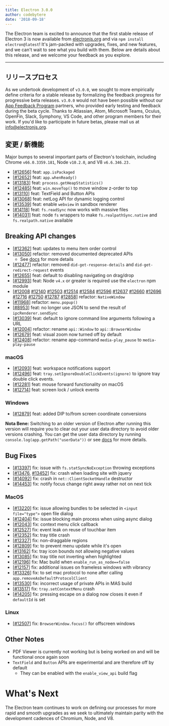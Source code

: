 ```yaml
---
title: Electron 3.0.0
author: codebytere
date: '2018-09-18'
---
```


The Electron team is excited to announce that the first stable release of Electron 3 is now available from [electronjs.org](https://electronjs.org/) and via `npm install electron@latest`! It's jam-packed with upgrades, fixes, and new features, and we can't wait to see what you build with them. Below are details about this release, and we welcome your feedback as you explore.

---

## リリースプロセス

As we undertook development of `v3.0.0`, we sought to more empirically define criteria for a stable release by formalizing the feedback progress for progressive beta releases. `v3.0.0` would not have been possible without our [App Feedback Program](https://github.com/electron/electron/blob/3-0-x/docs/tutorial/app-feedback-program.md) partners, who provided early testing and feedback during the beta cycle. Thanks to Atlassian, Atom, Microsoft Teams, Oculus, OpenFin, Slack, Symphony, VS Code, and other program members for their work. If you'd like to participate in future betas, please mail us at [info@electronjs.org](mailto:info@electronjs.org).

## 変更 / 新機能

Major bumps to several important parts of Electron's toolchain, including Chrome `v66.0.3359.181`, Node `v10.2.0`, and V8 `v6.6.346.23.`

* [[#12656](https://github.com/electron/electron/pull/12656)] feat: `app.isPackaged`
* [[#12652](https://github.com/electron/electron/pull/12652)] feat: `app.whenReady()`
* [[#13183](https://github.com/electron/electron/pull/13183)] feat: `process.getHeapStatistics()`
* [[#12485](https://github.com/electron/electron/pull/12485)] feat: `win.moveTop()` to move window z-order to top
* [[#13110](https://github.com/electron/electron/pull/13110)] feat: TextField and Button APIs
* [[#13068](https://github.com/electron/electron/pull/13068)] feat: netLog API for dynamic logging control
* [[#13539](https://github.com/electron/electron/pull/13539)] feat: enable `webview` in sandbox renderer
* [[#14118](https://github.com/electron/electron/pull/14118)] feat: `fs.readSync` now works with massive files
* [[#14031](https://github.com/electron/electron/pull/14031)] feat: node `fs` wrappers to make `fs.realpathSync.native` and `fs.realpath.native` available

## Breaking API changes

* [[#12362](https://github.com/electron/electron/pull/12362)] feat: updates to menu item order control
* [[#13050](https://github.com/electron/electron/pull/13050)] refactor: removed documented deprecated APIs
  * See [docs](https://github.com/electron/electron/blob/master/docs/api/breaking-changes.md#breaking-api-changes-30) for more details
* [[#12477](https://github.com/electron/electron/pull/12477)] refactor: removed `did-get-response-details` and `did-get-redirect-request` events
* [[#12655](https://github.com/electron/electron/pull/12655)] feat: default to disabling navigating on drag/drop
* [[#12993](https://github.com/electron/electron/pull/12993)] feat: Node `v4.x` or greater is required use the `electron` npm module
* [[#12008](https://github.com/electron/electron/pull/12008) [#12140](https://github.com/electron/electron/pull/12140) [#12503](https://github.com/electron/electron/pull/12503) [#12514](https://github.com/electron/electron/pull/12514) [#12584](https://github.com/electron/electron/pull/12584) [#12596](https://github.com/electron/electron/pull/12596) [#12637](https://github.com/electron/electron/pull/12637) [#12660](https://github.com/electron/electron/pull/12660) [#12696](https://github.com/electron/electron/pull/12696) [#12716](https://github.com/electron/electron/pull/12716) [#12750](https://github.com/electron/electron/pull/12750) [#12787](https://github.com/electron/electron/pull/12787) [#12858](https://github.com/electron/electron/pull/12858)] refactor: `NativeWindow`
* [[#11968](https://github.com/electron/electron/pull/11968)] refactor: `menu.popup()`
* [[#8953](https://github.com/electron/electron/pull/8953)] feat: no longer use JSON to send the result of `ipcRenderer.sendSync`
* [[#13039](https://github.com/electron/electron/pull/13039)] feat: default to ignore command line arguments following a URL
* [[#12004](https://github.com/electron/electron/pull/12004)] refactor: rename `api::Window` to `api::BrowserWindow`
* [[#12679](https://github.com/electron/electron/pull/12679)] feat: visual zoom now turned off by default
* [[#12408](https://github.com/electron/electron/pull/12408)] refactor: rename app-command `media-play_pause` to `media-play-pause`

### macOS

* [[#12093](https://github.com/electron/electron/pull/12093)] feat: workspace notifications support
* [[#12496](https://github.com/electron/electron/pull/12496)] feat: `tray.setIgnoreDoubleClickEvents(ignore)` to ignore tray double click events.
* [[#12281](https://github.com/electron/electron/pull/12281)] feat: mouse forward functionality on macOS
* [[#12714](https://github.com/electron/electron/pull/12714)] feat: screen lock / unlock events

### Windows

* [[#12879](https://github.com/electron/electron/pull/12879)] feat: added DIP to/from screen coordinate conversions

**Nota Bene:** Switching to an older version of Electron after running this version will require you to clear out your user data directory to avoid older versions crashing. You can get the user data directory by running `console.log(app.getPath("userData"))` or see [docs](https://electronjs.org/docs/api/app#appgetpathname) for more details.

## Bug Fixes

* [[#13397](https://github.com/electron/electron/pull/13397)] fix: issue with `fs.statSyncNoException` throwing exceptions
* [[#13476](https://github.com/electron/electron/pull/13476), [#13452](https://github.com/electron/electron/pull/13452)] fix: crash when loading site with jquery
* [[#14092](https://github.com/electron/electron/pull/14092)] fix: crash in `net::ClientSocketHandle` destructor
* [[#14453](https://github.com/electron/electron/pull/14453)] fix: notify focus change right away rather not on next tick

### MacOS

* [[#13220](https://github.com/electron/electron/pull/13220)] fix: issue allowing bundles to be selected in `<input file="type">` open file dialog
* [[#12404](https://github.com/electron/electron/pull/12404)] fix: issue blocking main process when using async dialog
* [[#12043](https://github.com/electron/electron/pull/12043)] fix: context menu click callback
* [[#12527](https://github.com/electron/electron/pull/12527)] fix: event leak on reuse of touchbar item
* [[#12352](https://github.com/electron/electron/pull/12352)] fix: tray title crash
* [[#12327](https://github.com/electron/electron/pull/12327)] fix: non-draggable regions
* [[#12809](https://github.com/electron/electron/pull/12809)] fix: to prevent menu update while it's open
* [[#13162](https://github.com/electron/electron/pull/13162)] fix: tray icon bounds not allowing negative values
* [[#13085](https://github.com/electron/electron/pull/13085)] fix: tray title not inverting when highlighted
* [[#12196](https://github.com/electron/electron/pull/12196)] fix: Mac build when `enable_run_as_node==false`
* [[#12157](https://github.com/electron/electron/pull/12157)] fix: additional issues on frameless windows with vibrancy
* [[#13326](https://github.com/electron/electron/pull/13326)] fix: to set mac protocol to none after calling `app.removeAsDefaultProtocolClient`
* [[#13530](https://github.com/electron/electron/pull/13530)] fix: incorrect usage of private APIs in MAS build
* [[#13517](https://github.com/electron/electron/pull/13517)] fix: `tray.setContextMenu` crash
* [[#14205](https://github.com/electron/electron/pull/14205)] fix: pressing escape on a dialog now closes it even if `defaultId` is set

### Linux

* [[#12507](https://github.com/electron/electron/pull/12507)] fix: `BrowserWindow.focus()` for offscreen windows

## Other Notes

* PDF Viewer is currently not working but is being worked on and will be functional once again soon
* `TextField` and `Button` APIs are experimental and are therefore off by default
  * They can be enabled with the `enable_view_api` build flag

# What's Next

The Electron team continues to work on defining our processes for more rapid and smooth upgrades as we seek to ultimately maintain parity with the development cadences of Chromium, Node, and V8.
